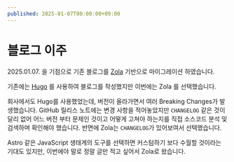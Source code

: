 ```yaml
---
published: 2025-01-07T00:00:00+09:00
---
```


블로그 이주
========

2025.01.07. 을 기점으로 기존 블로그를 [Zola] 기반으로 마이그레이션 하였습니다.

기존에는 [Hugo] 를 사용하여 블로그를 작성했지만 이번에는 Zola 를 선택했습니다.

회사에서도 Hugo를 사용했었는데, 버전이 올라가면서 여러 Breaking Changes가
발생했습니다. GitHub 릴리스 노트에는 변경 사항을 적어놓았지만 `CHANGELOG` 같은
것이 달리 없어 어느 버전 부터 문제인 것이고 어떻게 고쳐야 하는지를 직접 소스코드
분석 및 검색하며 확인해야 했습니다. 반면에 Zola는 `CHANGELOG`가 있어보여서
선택했습니다.

Astro 같은 JavaScript 생태계의 도구를 선택하면 커스텀하기 보다 수월할 것이라는
기대도 있지만, 이번에야 말로 정말 글만 적고 싶어서 Zola로 왔습니다.

[Zola]: https://getzola.org/
[Hugo]: https://gohugo.io/

